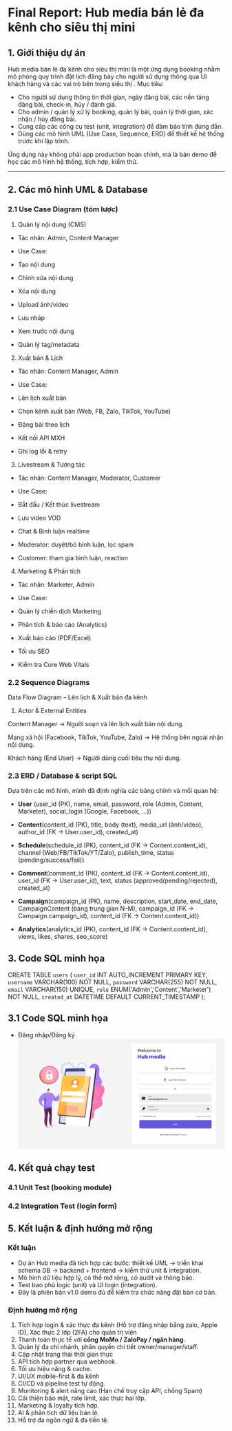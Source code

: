 # Final Report: Hub media bán lẻ đa kênh cho siêu thị mini

## 1. Giới thiệu dự án

Hub media bán lẻ đa kênh cho siêu thị mini là một ứng dụng booking nhằm mô phỏng quy trình đặt lịch đăng bày  cho người sử dụng thông qua UI khách hàng và các vai trò bên trong siêu thị . Mục tiêu:

- Cho người sử dụng thông tin thời gian, ngày đăng bài, các nền tảng đăng bài, check-in, hủy / đánh giá.  
- Cho admin / quản lý xử lý booking, quản lý bài, quản lý thời gian, xác nhận / hủy đăng bài.
- Cung cấp các công cụ test (unit, integration) để đảm bảo tính đúng đắn.  
- Dùng các mô hình UML (Use Case, Sequence, ERD) để thiết kế hệ thống trước khi lập trình.

Ứng dụng này không phải app production hoàn chỉnh, mà là bản demo để học các mô hình hệ thống, tích hợp, kiểm thử.

---
## 2. Các mô hình UML & Database

### 2.1 Use Case Diagram (tóm lược)
1. Quản lý nội dung (CMS)

- Tác nhân: Admin, Content Manager

- Use Case:

- Tạo nội dung

- Chỉnh sửa nội dung

- Xóa nội dung

- Upload ảnh/video

- Lưu nháp

- Xem trước nội dung

- Quản lý tag/metadata

2. Xuất bản & Lịch

- Tác nhân: Content Manager, Admin

- Use Case:

- Lên lịch xuất bản

- Chọn kênh xuất bản (Web, FB, Zalo, TikTok, YouTube)

- Đăng bài theo lịch

- Kết nối API MXH

- Ghi log lỗi & retry

3. Livestream & Tương tác

- Tác nhân: Content Manager, Moderator, Customer

- Use Case:

- Bắt đầu / Kết thúc livestream

- Lưu video VOD

- Chat & Bình luận realtime

- Moderator: duyệt/bỏ bình luận, lọc spam

- Customer: tham gia bình luận, reaction

4. Marketing & Phân tích

- Tác nhân: Marketer, Admin

- Use Case:

- Quản lý chiến dịch Marketing

- Phân tích & báo cáo (Analytics)

- Xuất báo cáo (PDF/Excel)

- Tối ưu SEO

- Kiểm tra Core Web Vitals
### 2.2 Sequence Diagrams
Data Flow Diagram – Lên lịch & Xuất bản đa kênh
1. Actor & External Entities

Content Manager → Người soạn và lên lịch xuất bản nội dung.

Mạng xã hội (Facebook, TikTok, YouTube, Zalo) → Hệ thống bên ngoài nhận nội dung.

Khách hàng (End User) → Người dùng cuối tiêu thụ nội dung.
### 2.3 ERD / Database & script SQL

Dựa trên các mô hình, mình đã định nghĩa các bảng chính và mối quan hệ:
- **User** (user_id (PK), name, email, password, role (Admin, Content, Marketer), social_login (Google, Facebook, …))

- **Content**(content_id (PK), title, body (text), media_url (ảnh/video), author_id (FK → User.user_id), created_at)

- **Schedule**(schedule_id (PK), content_id (FK → Content.content_id), channel (Web/FB/TikTok/YT/Zalo), publish_time, status (pending/success/fail))

- **Comment**(comment_id (PK), content_id (FK → Content.content_id), user_id (FK → User.user_id), text, status (approved/pending/rejected), created_at)

- **Campaign**(campaign_id (PK), name, description, start_date, end_date, CampaignContent (bảng trung gian N–M), campaign_id (FK → Campaign.campaign_id), content_id (FK → Content.content_id))

- **Analytics**(analytics_id (PK), content_id (FK → Content.content_id), views, likes, shares, seo_score)

 ## 3. Code SQL minh họa
CREATE TABLE `users` (
    `user_id` INT AUTO_INCREMENT PRIMARY KEY,
    `username` VARCHAR(100) NOT NULL,
    `password` VARCHAR(255) NOT NULL,
    `email` VARCHAR(150) UNIQUE,
    `role` ENUM('Admin','Content','Marketer') NOT NULL,
    `created_at` DATETIME DEFAULT CURRENT_TIMESTAMP
);
## 3.1 Code SQL minh họa
* Đăng nhập/Đăng ký    
  ![Login](https://github.com/hoaqkhai/LAB-01/blob/main/Lab-04/Login.png)
## 4. Kết quả chạy test

### 4.1 Unit Test (booking module)
### 4.2 Integration Test (login form)
## 5. Kết luận & định hướng mở rộng

### Kết luận

- Dự án Hub media đã tích hợp các bước: thiết kế UML → triển khai schema DB → backend + frontend → kiểm thử unit & integration.  
- Mô hình dữ liệu hợp lý, có thể mở rộng, có audit và thông báo.  
- Test bao phủ logic (unit) và UI login (integration).  
- Đây là phiên bản v1.0 demo đủ để kiểm tra chức năng đặt bàn cơ bản.

### Định hướng mở rộng

1. Tích hợp login & xác thực đa kênh (Hỗ trợ đăng nhập bằng zalo, Apple ID), Xác thực 2 lớp (2FA) cho quản trị viên
2. Thanh toán thực tế với **cổng MoMo / ZaloPay / ngân hàng**.  
3. Quản lý đa chi nhánh, phân quyền chi tiết owner/manager/staff.  
4. Cập nhật trạng thái thời gian thực  
5. API tích hợp partner qua webhook.  
6. Tối ưu hiệu năng & cache.  
7. UI/UX mobile-first & đa kênh 
8. CI/CD và pipeline test tự động.  
9. Monitoring & alert nâng cao (Hạn chế truy cập API, chống Spam) 
10. Cải thiện bảo mật, rate limit, xác thực hai lớp.
11. Marketing & loyalty tích hợp.
12. AI & phân tích dữ liệu bán lẻ.
13. Hỗ trợ đa ngôn ngữ & đa tiền tệ.

